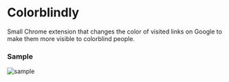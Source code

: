 # Colorblindly

Small Chrome extension that changes the color of visited links on Google to make them more visible to colorblind people.

### Sample
![sample](https://github.com/aanfuso/colorblindly/assets/1679195/e9ce45ed-bc1a-404a-8cbc-2bad1fccda20)
